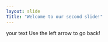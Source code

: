 ```yaml
---
layout: slide
Title: "Welcome to our second slide!"
---
```

your text
Use the left arrow to go back!
